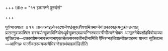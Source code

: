 +++
title = "११ इळामग्ने पुरुदंसं"

+++

पूर्वंव्याख्याता ॥ ११ ॥प्रकारवइत्येकादशर्चंषष्ठंसूक्तंवैश्वामित्रमाग्नेयं प्रकारवइत्यनुक्रान्तत्वात् प्रातरनुवाकाश्विन शस्त्रयोःसूक्तविनियोगःपूर्वसूक्तएवप्रत्यग्निरुषसस्त्रीणीत्यनेनोक्तः आद्याग्नेयेपशौहविषोयाज्या सूत्रितञ्च—प्रकारवोमननावच्यमानाएकाचेतत्सरस्वतीनदीनामिति ऎभिरग्नइतिपात्नीवतग्रहस्य याज्या सूत्रितञ्च—आग्निध्रः पात्नीवतस्ययजत्यैभिरग्नेसरथंयाह्यर्वाङितीति